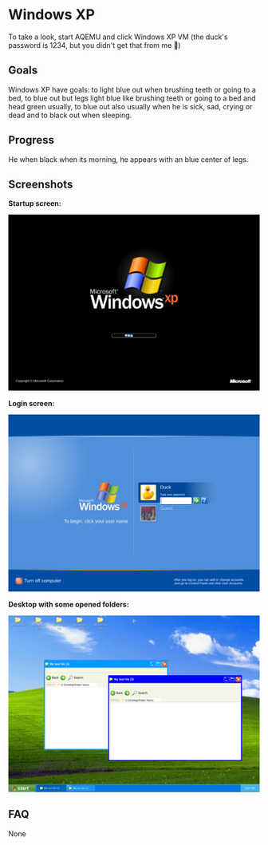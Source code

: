 # Windows XP

To take a look, start AQEMU and click Windows XP VM (the duck's password is 1234, but you didn't get that from me 🙊)

## Goals

Windows XP have goals: to light blue out when brushing teeth or going to a bed, to blue out but legs light blue like brushing teeth or going to a bed and head green usually, to blue out also usually when he is sick, sad, crying or dead and to black out when sleeping.

## Progress

He when black when its morning, he appears with an blue center of legs.

## Screenshots

**Startup screen:**

![Startup screen](https://raw.githubusercontent.com/EddyVinck/xp/master/src/img/readme/startup.png 'Startup screen')

**Login screen:**

![Login screen](https://raw.githubusercontent.com/EddyVinck/xp/master/src/img/readme/login.png 'Login screen')

**Desktop with some opened folders:**

![Desktop screen with some open folders](https://raw.githubusercontent.com/EddyVinck/xp/master/src/img/readme/desktop.png 'Desktop')

## FAQ

None
